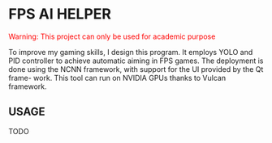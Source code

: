 # FPS AI HELPER
<font color=Red>Warning: This project can only be used for academic purpose</font>

To improve my gaming skills, I design this program. It employs YOLO and PID controller to achieve automatic aiming in
FPS games. The deployment is done using the NCNN framework, with support for the UI provided by the Qt frame-
work. This tool can run on NVIDIA GPUs thanks to Vulcan framework.

## USAGE
TODO